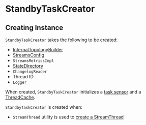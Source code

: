 # StandbyTaskCreator

## Creating Instance

`StandbyTaskCreator` takes the following to be created:

* <span id="builder"> [InternalTopologyBuilder](InternalTopologyBuilder.md)
* <span id="config"> [StreamsConfig](StreamsConfig.md)
* <span id="streamsMetrics"> `StreamsMetricsImpl`
* <span id="stateDirectory"> [StateDirectory](StateDirectory.md)
* <span id="storeChangelogReader"> `ChangelogReader`
* <span id="threadId"> Thread ID
* <span id="log"> `Logger`

When created, `StandbyTaskCreator` initializes a [task sensor](#createTaskSensor) and a [ThreadCache](#dummyCache).

`StandbyTaskCreator` is created when:

* `StreamThread` utility is used to [create a StreamThread](StreamThread.md#create)

